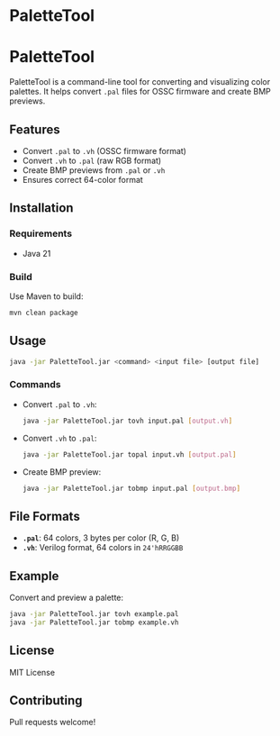 # PaletteTool

# PaletteTool

PaletteTool is a command-line tool for converting and visualizing color palettes. It helps convert `.pal` files for OSSC firmware and create BMP previews.

## Features

- Convert `.pal` to `.vh` (OSSC firmware format)
- Convert `.vh` to `.pal` (raw RGB format)
- Create BMP previews from `.pal` or `.vh`
- Ensures correct 64-color format

## Installation

### Requirements
- Java 21

### Build

Use Maven to build:
```sh
mvn clean package
```

## Usage

```sh
java -jar PaletteTool.jar <command> <input file> [output file]
```

### Commands

- Convert `.pal` to `.vh`:
  ```sh
  java -jar PaletteTool.jar tovh input.pal [output.vh]
  ```
- Convert `.vh` to `.pal`:
  ```sh
  java -jar PaletteTool.jar topal input.vh [output.pal]
  ```
- Create BMP preview:
  ```sh
  java -jar PaletteTool.jar tobmp input.pal [output.bmp]
  ```

## File Formats

- **`.pal`**: 64 colors, 3 bytes per color (R, G, B)
- **`.vh`**: Verilog format, 64 colors in `24'hRRGGBB`

## Example

Convert and preview a palette:
```sh
java -jar PaletteTool.jar tovh example.pal
java -jar PaletteTool.jar tobmp example.vh
```

## License
MIT License

## Contributing
Pull requests welcome!
